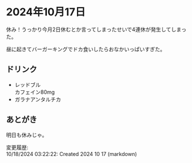 # 2024年10月17日

休み！うっかり今月2日休むとか言ってしまったせいで4連休が発生してしまった。

昼に起きてバーガーキングでドカ食いしたらおなかいっぱいすぎた。

## ドリンク

- レッドブル  
カフェイン80mg
- ガラナアンタルチカ

## あとがき

明日も休みじゃ。

変更履歴:  
10/18/2024 03:22:22: Created 2024 10 17 (markdown)  
